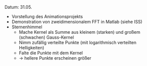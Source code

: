 Datum: 31.05.

- Vorstellung des Animationsprojekts
- Demonstration von zweidimensionalem FFT in Matlab (siehe ISS)
- Sternenhimmel
	- Mache Kernel als Summe aus kleinem (starken) und großem (schwachen) Gauss-Kernel
	- Nimm zufällig verteilte Punkte (mit logarithmisch verteilten Helligkeiten)
	- Falte die Punkte mit dem Kernel
	- -> hellere Punkte erscheinen größer

